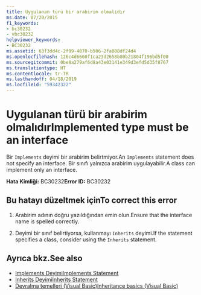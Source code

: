 ```yaml
---
title: Uygulanan türü bir arabirim olmalıdır
ms.date: 07/20/2015
f1_keywords:
- bc30232
- vbc30232
helpviewer_keywords:
- BC30232
ms.assetid: 63f3dd4c-2f99-4070-b506-2fa808df24d4
ms.openlocfilehash: 126c4d6660f1ca23d2658b80b21804f196bd5f00
ms.sourcegitcommit: 0be8a279af6d8a43e03141e349d3efd5d35f8767
ms.translationtype: HT
ms.contentlocale: tr-TR
ms.lasthandoff: 04/18/2019
ms.locfileid: "59342322"
---
```

# <a name="implemented-type-must-be-an-interface"></a><span data-ttu-id="ef95e-102">Uygulanan türü bir arabirim olmalıdır</span><span class="sxs-lookup"><span data-stu-id="ef95e-102">Implemented type must be an interface</span></span>
<span data-ttu-id="ef95e-103">Bir `Implements` deyimi bir arabirim belirtmiyor.</span><span class="sxs-lookup"><span data-stu-id="ef95e-103">An `Implements` statement does not specify an interface.</span></span> <span data-ttu-id="ef95e-104">Bir sınıfı yalnızca arabirim uygulayabilir.</span><span class="sxs-lookup"><span data-stu-id="ef95e-104">A class can implement only an interface.</span></span>  
  
 <span data-ttu-id="ef95e-105">**Hata Kimliği:** BC30232</span><span class="sxs-lookup"><span data-stu-id="ef95e-105">**Error ID:** BC30232</span></span>  
  
## <a name="to-correct-this-error"></a><span data-ttu-id="ef95e-106">Bu hatayı düzeltmek için</span><span class="sxs-lookup"><span data-stu-id="ef95e-106">To correct this error</span></span>  
  
1. <span data-ttu-id="ef95e-107">Arabirim adının doğru yazıldığından emin olun.</span><span class="sxs-lookup"><span data-stu-id="ef95e-107">Ensure that the interface name is spelled correctly.</span></span>  
  
2. <span data-ttu-id="ef95e-108">Deyimi bir sınıf belirtiyorsa, kullanmayı `Inherits` deyimi.</span><span class="sxs-lookup"><span data-stu-id="ef95e-108">If the statement specifies a class, consider using the `Inherits` statement.</span></span>  
  
## <a name="see-also"></a><span data-ttu-id="ef95e-109">Ayrıca bkz.</span><span class="sxs-lookup"><span data-stu-id="ef95e-109">See also</span></span>

- [<span data-ttu-id="ef95e-110">Implements Deyimi</span><span class="sxs-lookup"><span data-stu-id="ef95e-110">Implements Statement</span></span>](../../visual-basic/language-reference/statements/implements-statement.md)
- [<span data-ttu-id="ef95e-111">Inherits Deyimi</span><span class="sxs-lookup"><span data-stu-id="ef95e-111">Inherits Statement</span></span>](../../visual-basic/language-reference/statements/inherits-statement.md)
- [<span data-ttu-id="ef95e-112">Devralma temelleri (Visual Basic)</span><span class="sxs-lookup"><span data-stu-id="ef95e-112">Inheritance basics (Visual Basic)</span></span>](~/docs/visual-basic/programming-guide/language-features/objects-and-classes/inheritance-basics.md)
